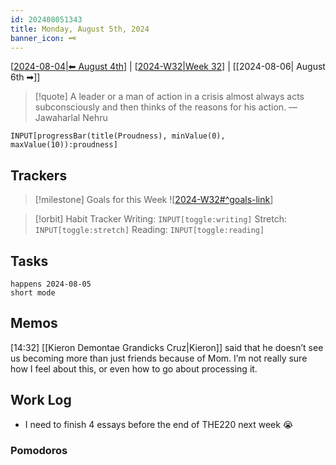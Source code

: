 ```yaml
---
id: 202408051343
title: Monday, August 5th, 2024
banner_icon: 🗝️
---
```


[[2024-08-04|⬅ August 4th]] | [[2024-W32|Week 32]] | [[2024-08-06| August 6th ➡]]

> [!quote] A leader or a man of action in a crisis almost always acts subconsciously and then thinks of the reasons for his action.
> — Jawaharlal Nehru

```meta-bind
INPUT[progressBar(title(Proudness), minValue(0), maxValue(10)):proudness]
```

## Trackers

> [!milestone] Goals for this Week
> ![[2024-W32#^goals-link]]

> [!orbit] Habit Tracker
> Writing: `INPUT[toggle:writing]` Stretch: `INPUT[toggle:stretch]` Reading: `INPUT[toggle:reading]`

## Tasks

```tasks
happens 2024-08-05
short mode
```

## Memos

[14:32]
[[Kieron Demontae Grandicks Cruz|Kieron]] said that he doesn’t see us becoming more than just friends because of Mom. I’m not really sure how I feel about this, or even how to go about processing it.

## Work Log

- I need to finish 4 essays before the end of THE220 next week 😭

### Pomodoros

[//begin]: # "Autogenerated link references for markdown compatibility"
[2024-08-04|⬅ August 4th]: 2024-08-04 "Sunday, August 4th, 2024"
[2024-W32|Week 32]: <../../24.00 Weeks/2024-W32> "Week 32 of 2024"
[2024-W32#^goals-link]: <../../24.00 Weeks/2024-W32> "Week 32 of 2024"
[//end]: # "Autogenerated link references"